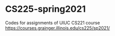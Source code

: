 # CS225-spring2021
Codes for assignments of UIUC CS221 course https://courses.grainger.illinois.edu/cs225/sp2021/
